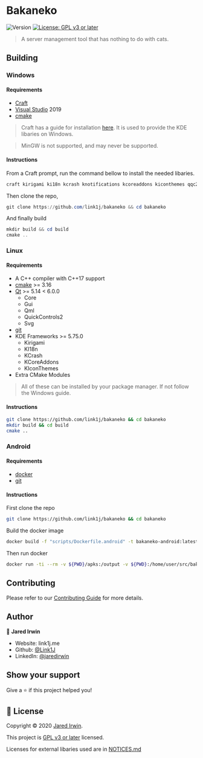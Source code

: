 # Bakaneko
![Version](https://img.shields.io/badge/version-0.0.1-blue.svg?cacheSeconds=2592000)
[![License: GPL v3 or later](https://img.shields.io/badge/License-GPL%20v3%20or%20later-yellow.svg)](https://www.gnu.org/licenses/gpl-3.0)

> A server management tool that has nothing to do with cats.

## Building
### Windows
#### Requirements
- [Craft](https://community.kde.org/Craft)
- [Visual Studio](https://visualstudio.microsoft.com/) 2019 
- [cmake](https://cmake.org/)

> Craft has a guide for installation [here](https://community.kde.org/Guidelines_and_HOWTOs/Build_from_source/Windows). It is used to provide the KDE libaries on Windows.

> MinGW is not supported, and may never be supported.

#### Instructions
From a Craft prompt, run the command bellow to install the needed libaries.
```powershell
craft kirigami ki18n kcrash knotifications kcoreaddons kiconthemes qqc2-desktop-style libssh
```
Then clone the repo,
```powershell
git clone https://github.com/link1j/bakaneko && cd bakaneko
```
And finally build
```powershell
mkdir build && cd build
cmake ..
```

### Linux
#### Requirements
- A C++ compiler with C++17 support
- [cmake](https://cmake.org/) >= 3.16
- [Qt](https://www.qt.io/) >= 5.14 < 6.0.0
  - Core
  - Gui
  - Qml
  - QuickControls2
  - Svg
- [git](https://git-scm.com/)
- KDE Frameworks >= 5.75.0
  - Kirigami
  - KI18n
  - KCrash
  - KCoreAddons
  - KIconThemes
- Extra CMake Modules
> All of these can be installed by your package manager. 
> If not follow the Windows guide.

#### Instructions
```bash
git clone https://github.com/link1j/bakaneko && cd bakaneko
mkdir build && cd build
cmake ..
```

### Android
#### Requirements
- [docker](https://www.docker.com/git)
- [git](https://git-scm.com/)

#### Instructions
First clone the repo
```bash
git clone https://github.com/link1j/bakaneko && cd bakaneko
```
Build the docker image
```bash
docker build -f "scripts/Dockerfile.android" -t bakaneko-android:latest "scripts"
```
Then run docker
```bash
docker run -ti --rm -v ${PWD}/apks:/output -v ${PWD}:/home/user/src/bakaneko bakaneko-android bash /home/user/src/bakaneko/scripts/build_android_docker.sh
```


## Contributing
Please refer to our [Contributing Guide](CONTRIBUTING.md) for more details.

## Author

👤 **Jared Irwin**

* Website: link1j.me
* Github: [@Link1J](https://github.com/Link1J)
* LinkedIn: [@jaredirwin](https://linkedin.com/in/jaredirwin)

## Show your support

Give a ⭐️ if this project helped you!

## 📝 License

Copyright © 2020 [Jared Irwin](https://github.com/Link1J).

This project is [GPL v3 or later](LICENSE.md) licensed.

Licenses for external libaries used are in [NOTICES.md](NOTICES.md)
